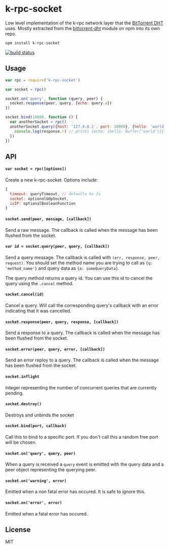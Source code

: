 # k-rpc-socket

Low level implementation of the k-rpc network layer that the [BitTorrent DHT](http://www.bittorrent.org/beps/bep_0005.html) uses.
Mostly extracted from the [bittorrent-dht](https://github.com/feross/bittorrent-dht) module on npm into its own repo.

```
npm install k-rpc-socket
```

[![build status](http://img.shields.io/travis/mafintosh/k-rpc-socket.svg?style=flat)](http://travis-ci.org/mafintosh/k-rpc-socket)

## Usage

``` js
var rpc = require('k-rpc-socket')

var socket = rpc()

socket.on('query', function (query, peer) {
  socket.response(peer, query, {echo: query.a})
})

socket.bind(10000, function () {
  var anotherSocket = rpc()
  anotherSocket.query({host: '127.0.0.1', port: 10000}, {hello: 'world'}, function (err, response) {
    console.log(response.r) // prints {echo: {hello: Buffer('world')}}
  })
})
```

## API

#### `var socket = rpc([options])`

Create a new k-rpc-socket. Options include:

``` js
{
  timeout: queryTimeout, // defaults to 2s
  socket: optionalUdpSocket,
  isIP: optionalBooleanFunction
}
```

#### `socket.send(peer, message, [callback])`

Send a raw message. The callback is called when the message has been flushed from the socket.

#### `var id = socket.query(peer, query, [callback])`

Send a query message. The callback is called with `(err, response, peer, request)`.
You should set the method name you are trying to call as `{q: 'method_name'}` and query data as `{a: someQueryData}`.

The query method returns a query id. You can use this id to cancel the query using the `.cancel` method.

#### `socket.cancel(id)`

Cancel a query. Will call the corresponding query's callback with an error indicating that it was cancelled.

#### `socket.response(peer, query, response, [callback])`

Send a response to a query. The callback is called when the message has been flushed from the socket.

#### `socket.error(peer, query, error, [callback])`

Send an error reploy to a query. The callback is called when the message has been flushed from the socket.

#### `socket.inflight`

Integer representing the number of concurrent queries that are currently pending.

#### `socket.destroy()`

Destroys and unbinds the socket

#### `socket.bind(port, callback)`

Call this to bind to a specific port. If you don't call this a random free port will be chosen.

#### `socket.on('query', query, peer)`

When a query is received a `query` event is emitted with the query data and a peer object representing the querying peer.

#### `socket.on('warning', error)`

Emitted when a non fatal error has occured. It is safe to ignore this.

#### `socket.on('error', error)`

Emitted when a fatal error has occured.

## License

MIT
